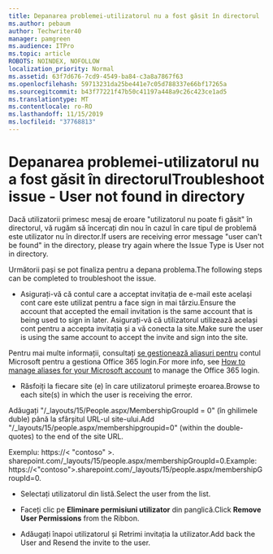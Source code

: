 ```yaml
---
title: Depanarea problemei-utilizatorul nu a fost găsit în directorul
ms.author: pebaum
author: Techwriter40
manager: pamgreen
ms.audience: ITPro
ms.topic: article
ROBOTS: NOINDEX, NOFOLLOW
localization_priority: Normal
ms.assetid: 63f7d676-7cd9-4549-ba84-c3a8a7867f63
ms.openlocfilehash: 59713231da25be441e7c05d788337e66bf17265a
ms.sourcegitcommit: b43f77221f47b50c41197a448a9c26c423ce1ad5
ms.translationtype: MT
ms.contentlocale: ro-RO
ms.lasthandoff: 11/15/2019
ms.locfileid: "37768813"
---
```

# <a name="troubleshoot-issue---user-not-found-in-directory"></a><span data-ttu-id="637c1-102">Depanarea problemei-utilizatorul nu a fost găsit în directorul</span><span class="sxs-lookup"><span data-stu-id="637c1-102">Troubleshoot issue - User not found in directory</span></span>

<span data-ttu-id="637c1-103">Dacă utilizatorii primesc mesaj de eroare "utilizatorul nu poate fi găsit" în directorul, vă rugăm să încercați din nou în cazul în care tipul de problemă este utilizator nu în director.</span><span class="sxs-lookup"><span data-stu-id="637c1-103">If users are receiving error message "user can't be found" in the directory, please try again where the Issue Type is User not in directory.</span></span>

<span data-ttu-id="637c1-104">Următorii pași se pot finaliza pentru a depana problema.</span><span class="sxs-lookup"><span data-stu-id="637c1-104">The following steps can be completed to troubleshoot the issue.</span></span>

- <span data-ttu-id="637c1-105">Asigurați-vă că contul care a acceptat invitația de e-mail este același cont care este utilizat pentru a face sign in mai târziu.</span><span class="sxs-lookup"><span data-stu-id="637c1-105">Ensure the account that accepted the email invitation is the same account that is being used to sign in later.</span></span> <span data-ttu-id="637c1-106">Asigurați-vă că utilizatorul utilizează același cont pentru a accepta invitația și a vă conecta la site.</span><span class="sxs-lookup"><span data-stu-id="637c1-106">Make sure the user is using the same account to accept the invite and sign into the site.</span></span> 

<span data-ttu-id="637c1-107">Pentru mai multe informații, consultați [se gestionează aliasuri pentru</a> contul Microsoft pentru a gestiona Office 365 login](https://support.microsoft.com/help/12407/microsoft-account-how-to-manage-aliases).</span><span class="sxs-lookup"><span data-stu-id="637c1-107">For more info, see [How to manage aliases for your Microsoft account</a> to manage the Office 365 login](https://support.microsoft.com/help/12407/microsoft-account-how-to-manage-aliases).</span></span> 

- <span data-ttu-id="637c1-108">Răsfoiți la fiecare site (e) în care utilizatorul primește eroarea.</span><span class="sxs-lookup"><span data-stu-id="637c1-108">Browse to each site(s) in which the user is receiving the error.</span></span> 

<span data-ttu-id="637c1-109">Adăugați "/_layouts/15/People.aspx/MembershipGroupId = 0" (în ghilimele duble) până la sfârșitul URL-ul site-ului.</span><span class="sxs-lookup"><span data-stu-id="637c1-109">Add "/_layouts/15/people.aspx/membershipgroupid=0" (within the double-quotes) to the end of the site URL.</span></span> 

<span data-ttu-id="637c1-110">Exemplu: https://< "contoso" >. sharepoint.com/_layouts/15/people.aspx/membershipGroupId=0.</span><span class="sxs-lookup"><span data-stu-id="637c1-110">Example: https://<"contoso">.sharepoint.com/_layouts/15/people.aspx/membershipGroupId=0.</span></span>

- <span data-ttu-id="637c1-111">Selectați utilizatorul din listă.</span><span class="sxs-lookup"><span data-stu-id="637c1-111">Select the user from the list.</span></span>

- <span data-ttu-id="637c1-112">Faceți clic pe **Eliminare permisiuni utilizator** din panglică.</span><span class="sxs-lookup"><span data-stu-id="637c1-112">Click **Remove User Permissions** from the Ribbon.</span></span> 
-  <span data-ttu-id="637c1-113">Adăugați înapoi utilizatorul și Retrimi invitația la utilizator.</span><span class="sxs-lookup"><span data-stu-id="637c1-113">Add back the User and Resend the invite to the user.</span></span>

